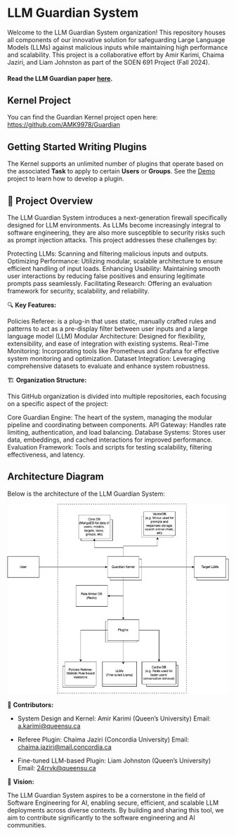 # LLM Guardian System
Welcome to the LLM Guardian System organization! This repository houses all components of our innovative solution for safeguarding Large Language Models (LLMs) against malicious inputs while maintaining high performance and scalability. This project is a collaborative effort by Amir Karimi, Chaima Jaziri, and Liam Johnston as part of the SOEN 691 Project (Fall 2024).

#### Read the LLM Guardian paper [here](https://github.com/LLMGuardian/.github/blob/main/LLM_Guardian_paper.pdf).


## Kernel Project
You can find the Guardian Kernel project open here:
https://github.com/AMK9978/Guardian

## Getting Started Writing Plugins
The Kernel supports an unlimited number of plugins that operate based on the associated **Task** to apply to certain **Users** or **Groups**. See the 
[Demo](https://github.com/LLMGuardian/BasicJudge) project to learn how to develop a plugin.

## 📌 Project Overview

The LLM Guardian System introduces a next-generation firewall specifically designed for LLM environments. As LLMs become increasingly integral to software engineering, they are also more susceptible to security risks such as prompt injection attacks. This project addresses these challenges by:

Protecting LLMs: Scanning and filtering malicious inputs and outputs.
Optimizing Performance: Utilizing modular, scalable architecture to ensure efficient handling of input loads.
Enhancing Usability: Maintaining smooth user interactions by reducing false positives and ensuring legitimate prompts pass seamlessly.
Facilitating Research: Offering an evaluation framework for security, scalability, and reliability.

🔍 **Key Features:**

Policies Referee: is a plug-in that uses static, manually crafted rules and patterns to act as a pre-display filter between user inputs and a large language model (LLM)
Modular Architecture: Designed for flexibility, extensibility, and ease of integration with existing systems.
Real-Time Monitoring: Incorporating tools like Prometheus and Grafana for effective system monitoring and optimization.
Dataset Integration: Leveraging comprehensive datasets to evaluate and enhance system robustness.


🏗️ **Organization Structure:**

This GitHub organization is divided into multiple repositories, each focusing on a specific aspect of the project:

Core Guardian Engine: The heart of the system, managing the modular pipeline and coordinating between components.
API Gateway: Handles rate limiting, authentication, and load balancing.
Database Systems: Stores user data, embeddings, and cached interactions for improved performance.
Evaluation Framework: Tools and scripts for testing scalability, filtering effectiveness, and latency.


## Architecture Diagram

Below is the architecture of the LLM Guardian System:

![Architecture Diagram](architecture_diagram.png)


🤝  **Contributors:**
- System Design and Kernel:
Amir Karimi (Queen’s University)
Email: a.karimi@queensu.ca

- Referee Plugin:
Chaima Jaziri (Concordia University)
Email: chaima.jaziri@mail.concordia.ca

- Fine-tuned LLM-based Plugin:
Liam Johnston (Queen’s University)
Email: 24rrvk@queensu.ca

🌟 **Vision:**

The LLM Guardian System aspires to be a cornerstone in the field of Software Engineering for AI, enabling secure, efficient, and scalable LLM deployments across diverse contexts. By building and sharing this tool, we aim to contribute significantly to the software engineering and AI communities.

